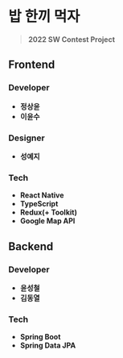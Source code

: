 # 밥 한끼 먹자
> **2022 SW Contest Project**

## Frontend
### Developer
* **정상윤**
* **이윤수**

### Designer
* **성예지**


### Tech
* **React Native**
* **TypeScript**
* **Redux(+ Toolkit)**
* **Google Map API**

## Backend
### Developer
* **윤성철**
* **김동열**

### Tech
* **Spring Boot**
* **Spring Data JPA**

